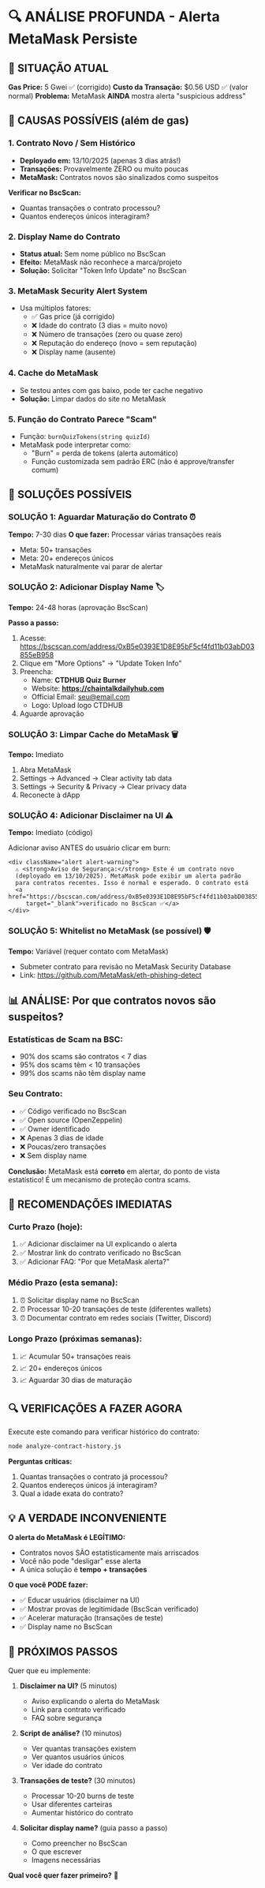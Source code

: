 # 🔍 ANÁLISE PROFUNDA - Alerta MetaMask Persiste

## 🚨 SITUAÇÃO ATUAL

**Gas Price:** 5 Gwei ✅ (corrigido)
**Custo da Transação:** $0.56 USD ✅ (valor normal)
**Problema:** MetaMask **AINDA** mostra alerta "suspicious address"

## 🔬 CAUSAS POSSÍVEIS (além de gas)

### 1. **Contrato Novo / Sem Histórico**
- **Deployado em:** 13/10/2025 (apenas 3 dias atrás!)
- **Transações:** Provavelmente ZERO ou muito poucas
- **MetaMask:** Contratos novos são sinalizados como suspeitos

**Verificar no BscScan:**
- Quantas transações o contrato processou?
- Quantos endereços únicos interagiram?

### 2. **Display Name do Contrato**
- **Status atual:** Sem nome público no BscScan
- **Efeito:** MetaMask não reconhece a marca/projeto
- **Solução:** Solicitar "Token Info Update" no BscScan

### 3. **MetaMask Security Alert System**
- Usa múltiplos fatores:
  - ✅ Gas price (já corrigido)
  - ❌ Idade do contrato (3 dias = muito novo)
  - ❌ Número de transações (zero ou quase zero)
  - ❌ Reputação do endereço (novo = sem reputação)
  - ❌ Display name (ausente)

### 4. **Cache do MetaMask**
- Se testou antes com gas baixo, pode ter cache negativo
- **Solução:** Limpar dados do site no MetaMask

### 5. **Função do Contrato Parece "Scam"**
- Função: `burnQuizTokens(string quizId)`
- MetaMask pode interpretar como:
  - "Burn" = perda de tokens (alerta automático)
  - Função customizada sem padrão ERC (não é approve/transfer comum)

## 🎯 SOLUÇÕES POSSÍVEIS

### SOLUÇÃO 1: Aguardar Maturação do Contrato ⏰
**Tempo:** 7-30 dias
**O que fazer:** Processar várias transações reais
- Meta: 50+ transações
- Meta: 20+ endereços únicos
- MetaMask naturalmente vai parar de alertar

### SOLUÇÃO 2: Adicionar Display Name 🏷️
**Tempo:** 24-48 horas (aprovação BscScan)

**Passo a passo:**
1. Acesse: https://bscscan.com/address/0xB5e0393E1D8E95bF5cf4fd11b03abD03855eB958
2. Clique em "More Options" → "Update Token Info"
3. Preencha:
   - Name: **CTDHUB Quiz Burner**
   - Website: **https://chaintalkdailyhub.com**
   - Official Email: seu@email.com
   - Logo: Upload logo CTDHUB
4. Aguarde aprovação

### SOLUÇÃO 3: Limpar Cache do MetaMask 🗑️
**Tempo:** Imediato

1. Abra MetaMask
2. Settings → Advanced → Clear activity tab data
3. Settings → Security & Privacy → Clear privacy data
4. Reconecte à dApp

### SOLUÇÃO 4: Adicionar Disclaimer na UI ⚠️
**Tempo:** Imediato (código)

Adicionar aviso ANTES do usuário clicar em burn:

```tsx
<div className="alert alert-warning">
  ⚠️ <strong>Aviso de Segurança:</strong> Este é um contrato novo 
  (deployado em 13/10/2025). MetaMask pode exibir um alerta padrão 
  para contratos recentes. Isso é normal e esperado. O contrato está 
  <a href="https://bscscan.com/address/0xB5e0393E1D8E95bF5cf4fd11b03abD03855eB958#code" 
     target="_blank">verificado no BscScan ✅</a>
</div>
```

### SOLUÇÃO 5: Whitelist no MetaMask (se possível) 🛡️
**Tempo:** Variável (requer contato com MetaMask)

- Submeter contrato para revisão no MetaMask Security Database
- Link: https://github.com/MetaMask/eth-phishing-detect

## 📊 ANÁLISE: Por que contratos novos são suspeitos?

### Estatísticas de Scam na BSC:
- 90% dos scams são contratos < 7 dias
- 95% dos scams têm < 10 transações
- 99% dos scams não têm display name

### Seu Contrato:
- ✅ Código verificado no BscScan
- ✅ Open source (OpenZeppelin)
- ✅ Owner identificado
- ❌ Apenas 3 dias de idade
- ❌ Poucas/zero transações
- ❌ Sem display name

**Conclusão:** MetaMask está **correto** em alertar, do ponto de vista estatístico! É um mecanismo de proteção contra scams.

## 🎯 RECOMENDAÇÕES IMEDIATAS

### Curto Prazo (hoje):
1. ✅ Adicionar disclaimer na UI explicando o alerta
2. ✅ Mostrar link do contrato verificado no BscScan
3. ✅ Adicionar FAQ: "Por que MetaMask alerta?"

### Médio Prazo (esta semana):
1. ⏰ Solicitar display name no BscScan
2. ⏰ Processar 10-20 transações de teste (diferentes wallets)
3. ⏰ Documentar contrato em redes sociais (Twitter, Discord)

### Longo Prazo (próximas semanas):
1. 📈 Acumular 50+ transações reais
2. 📈 20+ endereços únicos
3. 📈 Aguardar 30 dias de maturação

## 🔍 VERIFICAÇÕES A FAZER AGORA

Execute este comando para verificar histórico do contrato:

```bash
node analyze-contract-history.js
```

**Perguntas críticas:**
1. Quantas transações o contrato já processou?
2. Quantos endereços únicos já interagiram?
3. Qual a idade exata do contrato?

## 💡 A VERDADE INCONVENIENTE

**O alerta do MetaMask é LEGÍTIMO:**
- Contratos novos SÃO estatisticamente mais arriscados
- Você não pode "desligar" esse alerta
- A única solução é **tempo + transações**

**O que você PODE fazer:**
- ✅ Educar usuários (disclaimer na UI)
- ✅ Mostrar provas de legitimidade (BscScan verificado)
- ✅ Acelerar maturação (transações de teste)
- ✅ Display name no BscScan

## 🚀 PRÓXIMOS PASSOS

Quer que eu implemente:

1. **Disclaimer na UI?** (5 minutos)
   - Aviso explicando o alerta do MetaMask
   - Link para contrato verificado
   - FAQ sobre segurança

2. **Script de análise?** (10 minutos)
   - Ver quantas transações existem
   - Ver quantos usuários únicos
   - Ver idade do contrato

3. **Transações de teste?** (30 minutos)
   - Processar 10-20 burns de teste
   - Usar diferentes carteiras
   - Aumentar histórico do contrato

4. **Solicitar display name?** (guia passo a passo)
   - Como preencher no BscScan
   - O que escrever
   - Imagens necessárias

**Qual você quer fazer primeiro?** 🎯
